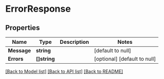 [//]: # ( Copyright 2017, Dell EMC, Inc.)

# ErrorResponse

## Properties
Name | Type | Description | Notes
------------ | ------------- | ------------- | -------------
**Message** | **string** |  | [default to null]
**Errors** | **[]string** |  | [optional] [default to null]

[[Back to Model list]](../README.md#documentation-for-models) [[Back to API list]](../README.md#documentation-for-api-endpoints) [[Back to README]](../README.md)


